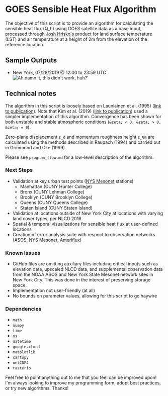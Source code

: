 # GOES Sensible Heat Flux Algorithm

The objective of this script is to provide an algorithm for calculating the sensible heat flux (Q_h) using GOES satellite data as a base input, processed through [Josh Hrisko's](https://github.com/makerportal) product for land surface temperature (LST) and air temperature at a height of 2m from the elevation of the reference location.

## Sample Outputs

- New York, 07/28/2019 @ 12:00 to 23:59 UTC
![Ah damn it, this didn't work, huh?'](https://github.com/mr-gabrielrios/goes_sensible_heat_flux/blob/main/plots/q_h20190728NYC.gif)

## Technical notes
The algorithm in this script is loosely based on Launiainen et al. (1995) ([link to publication](https://www.sciencedirect.com/science/article/pii/026698389090021W)). Note that Kim et al. (2019) ([link to publication](https://doi.org/10.3390/atmos10070363)) used a simpler implementation of this algorithm. Convergence has been shown for both unstable and stable atmospheric conditions (`&zeta; < 0, &zeta; > 0, &zeta; = 0`).

Zero-plane displacement `z_d` and momentum roughness height `z_0m` are calculated using the methods described in Raupach (1994) and carried out in Grimmond and Oke (1999).

Please see `program_flow.md` for a low-level description of the algorithm.

### Next Steps
* Validation at key urban test points ([NYS Mesonet](http://www.nysmesonet.org/) stations)
  - Manhattan (CUNY Hunter College)
  - Bronx (CUNY Lehman College)
  - Brooklyn (CUNY Brooklyn College)
  - Queens (CUNY Queens College)
  - Staten Island (CUNY Staten Island)
* Validation at locations outside of New York City at locations with varying land cover types, per NLCD 2016
* Spatial & temporal visualizations for sensible heat flux at user-defined locations
* Creation of error analysis suite with respect to observation networks (ASOS, NYS Mesonet, Ameriflux)

### Known Issues
* GitHub files are omitting auxiliary files including critical inputs such as elevation data, upscaled NLCD data, and supplemental observation data from the NOAA ASOS and New York State Mesonet network sites in New York City. This was done in the interest of preserving storage space.
* Implementation not user-friendly (at all)
* No bounds on parameter values, allowing for this script to go haywire

### Dependencies
* `math`
* `numpy`
* `time`
* `os`
* `datetime`
* `google.cloud`
* `matplotlib`
* `cartopy`
* `netCDF4`
* `rasterio`

Feel free to point anything out to me that you feel can be improved upon! I'm always looking to improve my programming form, adopt best practices, or try new algorithms. Thanks!
